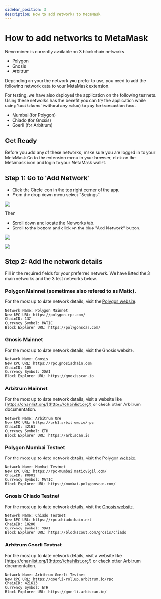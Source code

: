 ```yaml
---
sidebar_position: 3
description: How to add networks to MetaMask
---
```


# How to add networks to MetaMask

Nevermined is currently available on 3 blockchain networks. 
- Polygon
- Gnosis
- Arbitrum

Depending on your the network you prefer to use, you need to add the following network data to your MetaMask extension. 

For testing, we have also deployed the application on the following testnets. Using these networks has the benefit you can try the application while using 'test tokens' (without any value) to pay for transaction fees. 
- Mumbai (for Polygon)
- Chiado (for Gnosis)
- Goerli (for Arbitrum)


## Get Ready
Before you add any of these networks, make sure you are logged in to your MetaMask 
Go to the extension menu in your browser, click on the Metamask icon and login to your MetaMask wallet.


## Step 1: Go to 'Add Network'

- Click the Circle icon in the top right corner of the app. 
- From the drop down menu select "Settings".

![](../images/tutorials/metamask/MM_settings.png)

Then
- Scroll down and locate the Networks tab. 
- Scroll to the bottom and click on the blue "Add Network" button.

![](../images/tutorials/metamask/MM_settings_Network.png)

![](../images/tutorials/metamask/MM_add_network_manually_2.png)


## Step 2: Add the network details

Fill in the required fields for your preferred network. We have listed the 3 main networks and the 3 test networks below. 

### Polygon Mainnet (sometimes also refered to as Matic). 
For the most up to date network details, visit the [Polygon website](https://wiki.polygon.technology/docs/develop/metamask/config-polygon-on-metamask#add-the-polygon-network-manually).

```
Network Name: Polygon Mainnet
New RPC URL: https://polygon-rpc.com/
ChainID: 137
Currency Symbol: MATIC
Block Explorer URL: https://polygonscan.com/
```

### Gnosis Mainnet
For the most up to date network details, visit the [Gnosis website](https://docs.gnosischain.com/tools/wallets/metamask/).

```
Network Name: Gnosis
New RPC URL: https://rpc.gnosischain.com
ChainID: 100
Currency Symbol: XDAI
Block Explorer URL: https://gnosisscan.io
```


### Arbitrum Mainnet
For the most up to date network details, visit a website like [https://chainlist.org/](https://chainlist.org/) or check other Arbitrum documentation.

```
Network Name: Arbitrum One
New RPC URL: https://arb1.arbitrum.io/rpc
ChainID: 42161
Currency Symbol: ETH
Block Explorer URL: https://arbiscan.io
```


### Polygon Mumbai Testnet
For the most up to date network details, visit the Polygon [website](https://wiki.polygon.technology/docs/develop/metamask/config-polygon-on-metamask#add-the-polygon-network-manually).

```
Network Name: Mumbai Testnet
New RPC URL: https://rpc-mumbai.maticvigil.com/
ChainID: 80001
Currency Symbol: MATIC
Block Explorer URL: https://mumbai.polygonscan.com/
```

### Gnosis Chiado Testnet
For the most up to date network details, visit the [Gnosis website](https://docs.gnosischain.com/tools/wallets/metamask/).

```
Network Name: Chiado Testnet
New RPC URL: https://rpc.chiadochain.net
ChainID: 10200
Currency Symbol: XDAI
Block Explorer URL: https://blockscout.com/gnosis/chiado
```

### Arbitrum Goerli Testnet
For the most up to date network details, visit a website like [https://chainlist.org/](https://chainlist.org/) or check other Arbitrum documentation.

```
Network Name: Arbitrum Goerli Testnet
New RPC URL: https://goerli-rollup.arbitrum.io/rpc
ChainID: 421613
Currency Symbol: ETH
Block Explorer URL: https://goerli.arbiscan.io/ 
```
